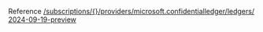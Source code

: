Reference [/subscriptions/{}/providers/microsoft.confidentialledger/ledgers/ 2024-09-19-preview](/Resources/mgmt-plane/L3N1YnNjcmlwdGlvbnMve30vcHJvdmlkZXJzL21pY3Jvc29mdC5jb25maWRlbnRpYWxsZWRnZXIvbGVkZ2Vycy8=/2024-09-19-preview.xml)
